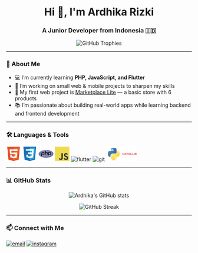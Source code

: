 <h1 align="center">Hi 👋, I'm Ardhika Rizki</h1>
<h3 align="center">A Junior Developer from Indonesia 🇮🇩</h3>

<p align="center">
  <img src="https://github-profile-trophy.vercel.app/?username=ardhikarizki&theme=onedark" alt="GitHub Trophies" />
</p>

---

### 🌱 About Me

- 💻 I’m currently learning **PHP, JavaScript, and Flutter**
- 🔭 I’m working on small web & mobile projects to sharpen my skills
- 🚀 My first web project is [Marketplace Lite](https://github.com/ArdhikaRizki/Marketplace-Lite) — a basic store with 6 products
- 📚 I’m passionate about building real-world apps while learning backend and frontend development

---

### 🛠️ Languages & Tools

<p align="left">
  <img src="https://raw.githubusercontent.com/devicons/devicon/master/icons/html5/html5-original.svg" alt="html" width="40" height="40"/> 
  <img src="https://raw.githubusercontent.com/devicons/devicon/master/icons/css3/css3-original.svg" alt="css" width="40" height="40"/> 
  <img src="https://raw.githubusercontent.com/devicons/devicon/master/icons/php/php-original.svg" alt="php" width="40" height="40"/> 
  <img src="https://raw.githubusercontent.com/devicons/devicon/master/icons/javascript/javascript-original.svg" alt="javascript" width="40" height="40"/> 
  <img src="https://www.vectorlogo.zone/logos/flutterio/flutterio-icon.svg" alt="flutter" width="40" height="40"/>
  <img src="https://www.vectorlogo.zone/logos/git-scm/git-scm-icon.svg" alt="git" width="40" height="40"/>
  <img src="https://raw.githubusercontent.com/devicons/devicon/master/icons/python/python-original.svg" alt="python" width="40" height="40"/>
  <img src="https://raw.githubusercontent.com/devicons/devicon/master/icons/oracle/oracle-original.svg" alt="oracle" width="40" height="40"/>
</p>

---

### 📊 GitHub Stats

<p align="center">
  <img src="https://github-readme-stats.vercel.app/api?username=ardhikarizki&show_icons=true&theme=tokyonight" alt="Ardhika's GitHub stats" />
</p>

<p align="center">
  <img src="https://github-readme-streak-stats.herokuapp.com/?user=ardhikarizki&theme=tokyonight" alt="GitHub Streak" />
</p>

---

### 📫 Connect with Me

<p align="left">
  <!-- Add your social links here, example below -->
  <a href="mailto:ardhikaz30@gmail.com" target="blank"><img align="center" src="https://img.icons8.com/color/48/000000/gmail--v1.png" alt="email" height="30" width="40" /></a>
  <a href="https://instagram.com/ardhikarizki" target="blank">
  <img align="center" src="https://img.icons8.com/color/48/000000/instagram-new--v1.png" alt="instagram" height="30" width="40" />
</a>

  <!-- Add more if needed -->
</p>
